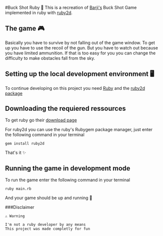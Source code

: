 #Buck Shot Ruby 🔫
This is a recreation of [Barji's](https://www.youtube.com/c/BarjiGames) Buck Shot Game implemented in ruby with [ruby2d](https://www.ruby2d.com/).

## The game 🎮
Basically you have to survive by not falling out of the game window. To get up you have to use the recoil of the gun.
But you have to watch out because you have limited ammunition. If that is too easy for you you can change the difficulty
to make obstacles fall from the sky.

## Setting up the local development environment 🖥️
To continue developing on this project you need [Ruby](https://www.ruby-lang.org/de/) and the [ruby2d package](https://www.ruby2d.com/learn/get-started/)

## Downloading the requiered ressources 
To get ruby go their [download page](https://www.ruby-lang.org/de/downloads/)

For ruby2d you can use the ruby's Rubygem package manager, just enter the following command in your terminal
```shell
gem install ruby2d
```

That's it ✨

## Running the game in development mode
To run the game enter the following command in your terminal
```shell
ruby main.rb
```

And your game should be up and running 🚀

###Disclaimer
```
⚠️ Warning
 
I'm not a ruby developer by any means
This project was made completly for fun
```